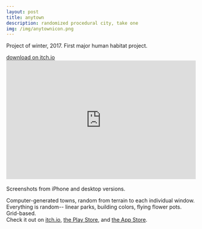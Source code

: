 ```yaml
---
layout: post
title: anytown
description: randomized procedural city, take one
img: /img/anytownicon.png
---
```


Project of winter, 2017. First major human habitat project.

<a href="https://melissaran.itch.io/anytown">
<span class="biglink">
    download on itch.io
</span>
</a>


<div class="img_row">
	<img class="col three" src="{{ site.baseurl }}/img/anytown01.png" alt="" title="example image"/>
</div>

<iframe width="100%" height="315" src="https://www.youtube.com/embed/lz2xBW96flg?vq=hd720" frameborder="0" allow="autoplay; encrypted-media" allowfullscreen></iframe>

<div class="img_row">
	<img class="col one" src="{{ site.baseurl }}/img/anytown1.PNG" alt="" title="screenshot"/>
	<img class="col one" src="{{ site.baseurl }}/img/anytown3.PNG" alt="" title="screenshot"/>
	<img class="col one" src="{{ site.baseurl }}/img/anytown4.PNG" alt="" title="screenshot"/>
</div>
<div class="col three caption">
	Screenshots from iPhone and desktop versions.
</div>


Computer-generated towns, random from terrain to each individual window. Everything is random-- linear parks, building colors, flying flower pots. Grid-based.
<br />
Check it out on <a href="https://melissaran.itch.io/anytown">itch.io</a>, <a href="https://play.google.com/store/apps/details?id=com.melissaran.Anytown">the Play Store</a>, and <a href="https://itunes.apple.com/us/app/anytown/id1339902309?mt=8">the App Store</a>.

<div class="img_row">
	<img class="col two" src="{{ site.baseurl }}/img/anytown2.PNG" alt="" title="screenshot"/>
	<img class="col one" src="{{ site.baseurl }}/img/anytown02.png" alt="" title="screenshot"/>
</div>

